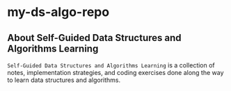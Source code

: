 # my-ds-algo-repo

## About Self-Guided Data Structures and Algorithms Learning

`Self-Guided Data Structures and Algorithms Learning` is a collection of notes, implementation strategies, and coding exercises done along the way to learn data structures and algorithms.